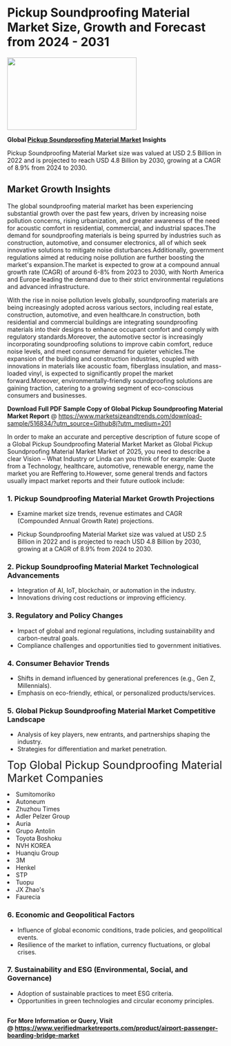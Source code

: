 <H1>Pickup Soundproofing Material Market Size, Growth and Forecast from 2024 - 2031</H1><img class="aligncenter size-medium wp-image-584254" src="https://thirdeyenews.in/wp-content/uploads/2024/09/Global-Market-Research-300x168.jpeg" alt="" width="300" height="168" /><p><strong>Global&nbsp;<a href="https://www.marketsizeandtrends.com/download-sample/516834/?utm_source=Github8j?utm_medium=201">Pickup Soundproofing Material Market</a> Insights</strong></p><p>Pickup Soundproofing Material Market size was valued at USD 2.5 Billion in 2022 and is projected to reach USD 4.8 Billion by 2030, growing at a CAGR of 8.9% from 2024 to 2030.</p><p><h2>Market Growth Insights</h2> <p>The global soundproofing material market has been experiencing substantial growth over the past few years, driven by increasing noise pollution concerns, rising urbanization, and greater awareness of the need for acoustic comfort in residential, commercial, and industrial spaces.The demand for soundproofing materials is being spurred by industries such as construction, automotive, and consumer electronics, all of which seek innovative solutions to mitigate noise disturbances.Additionally, government regulations aimed at reducing noise pollution are further boosting the market's expansion.The market is expected to grow at a compound annual growth rate (CAGR) of around 6-8% from 2023 to 2030, with North America and Europe leading the demand due to their strict environmental regulations and advanced infrastructure. </p> <p>With the rise in noise pollution levels globally, soundproofing materials are being increasingly adopted across various sectors, including real estate, construction, automotive, and even healthcare.In construction, both residential and commercial buildings are integrating soundproofing materials into their designs to enhance occupant comfort and comply with regulatory standards.Moreover, the automotive sector is increasingly incorporating soundproofing solutions to improve cabin comfort, reduce noise levels, and meet consumer demand for quieter vehicles.The expansion of the building and construction industries, coupled with innovations in materials like acoustic foam, fiberglass insulation, and mass-loaded vinyl, is expected to significantly propel the market forward.Moreover, environmentally-friendly soundproofing solutions are gaining traction, catering to a growing segment of eco-conscious consumers and businesses.</p><p><span class=""><strong>Download Full PDF Sample Copy of Global Pickup Soundproofing Material Market Report</strong> @ <a href="https://www.marketsizeandtrends.com/download-sample/516834/?utm_source=Github8j?utm_medium=201" target="_blank">https://www.marketsizeandtrends.com/download-sample/516834/?utm_source=Github8j?utm_medium=201</a></span></p><p>In order to make an accurate and perceptive description of future scope of a Global&nbsp;Pickup Soundproofing Material Market Market as Global&nbsp;Pickup Soundproofing Material Market Market of 2025, you need to describe a clear Vision &ndash; What Industry or Linda can you think of for example: Quote from a Technology, healthcare, automotive, renewable energy, name the market you are Reffering to.However, some general trends and factors usually impact market reports and their future outlook include:</p><h3>1.&nbsp;<strong>Pickup Soundproofing Material Market Growth Projections</strong></h3><ul><li>Examine market size trends, revenue estimates and CAGR (Compounded Annual Growth Rate) projections.</li><li><p>Pickup Soundproofing Material Market size was valued at USD 2.5 Billion in 2022 and is projected to reach USD 4.8 Billion by 2030, growing at a CAGR of 8.9% from 2024 to 2030.</p></li></ul><h3>2.&nbsp;<strong>Pickup Soundproofing Material Market Technological Advancements</strong></h3><ul><li>Integration of AI, IoT, blockchain, or automation in the industry.</li><li>Innovations driving cost reductions or improving efficiency.</li></ul><h3>3.&nbsp;<strong>Regulatory and Policy Changes</strong></h3><ul><li>Impact of global and regional regulations, including sustainability and carbon-neutral goals.</li><li>Compliance challenges and opportunities tied to government initiatives.</li></ul><h3>4.&nbsp;<strong>Consumer Behavior Trends</strong></h3><ul><li>Shifts in demand influenced by generational preferences (e.g., Gen Z, Millennials).</li><li>Emphasis on eco-friendly, ethical, or personalized products/services.</li></ul><h3>5.&nbsp;<strong>Global Pickup Soundproofing Material Market Competitive Landscape</strong></h3><ul><li>Analysis of key players, new entrants, and partnerships shaping the industry.</li><li>Strategies for differentiation and market penetration.</li></ul><p data-pm-slice="1 1 []"><span style="color: inherit; font-family: inherit; font-size: 25px;">Top Global Pickup Soundproofing Material Market Companies</span></p><div class="" data-test-id=""><p><li>Sumitomoriko</li><li> Autoneum</li><li> Zhuzhou Times</li><li> Adler Pelzer Group</li><li> Auria</li><li> Grupo Antolin</li><li> Toyota Boshoku</li><li> NVH KOREA</li><li> Huanqiu Group</li><li> 3M</li><li> Henkel</li><li> STP</li><li> Tuopu</li><li> JX Zhao's</li><li> Faurecia</li></p></div><h3>6.&nbsp;<strong>Economic and Geopolitical Factors</strong></h3><ul><li>Influence of global economic conditions, trade policies, and geopolitical events.</li><li>Resilience of the market to inflation, currency fluctuations, or global crises.</li></ul><h3>7.&nbsp;<strong>Sustainability and ESG (Environmental, Social, and Governance)</strong></h3><ul><li>Adoption of sustainable practices to meet ESG criteria.</li><li>Opportunities in green technologies and circular economy principles.</li></ul><h2><strong style="font-size: 14px;">For More Information or Query, Visit @&nbsp;</strong><a style="background-color: #ffffff; font-size: 14px;" href="https://www.marketsizeandtrends.com/report/pickup-soundproofing-material-market/" target="_blank">https://www.verifiedmarketreports.com/product/airport-passenger-boarding-bridge-market</a></h2>